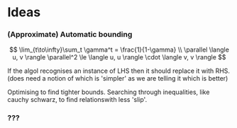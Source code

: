 # Ideas

### (Approximate) Automatic bounding

$$
\lim_{t\to\infty}\sum_t \gamma^t =  \frac{1}{1-\gamma} \\
\parallel \langle u, v \rangle \parallel^2 \le \langle u, u \rangle \cdot \langle v, v \rangle
$$

If the algol recognises an instance of LHS then it should replace it with RHS.
(does need a notion of which is 'simpler' as we are telling it which is better)

Optimising to find tighter bounds. Searching through inequalities, like cauchy schwarz, to find relationswith less 'slip'.


### ???
